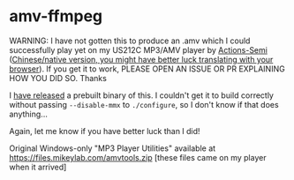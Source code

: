 # amv-ffmpeg

WARNING: I have not gotten this to produce an .amv which I could successfully play yet on my US212C MP3/AMV player by [Actions-Semi](https://www.actions-semi.com/index.php?siteId=4) ([Chinese/native version, you might have better luck translating with your browser](https://www.actions-semi.com)). If you get it to work, PLEASE OPEN AN ISSUE OR PR EXPLAINING HOW YOU DID SO. Thanks

I [have released](https://github.com/hieyou1/amv-ffmpeg/releases/tag/v1.0.0) a prebuilt binary of this. I couldn't get it to build correctly without passing `--disable-mmx` to `./configure`, so I don't know if that does anything...

Again, let me know if you have better luck than I did!

Original Windows-only "MP3 Player Utilities" available at https://files.mikeylab.com/amvtools.zip [these files came on my player when it arrived]

